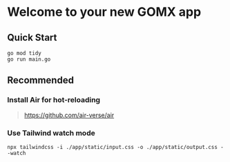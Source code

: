 # Welcome to your new GOMX app

## Quick Start
```shell
go mod tidy
go run main.go
```

## Recommended
### Install Air for hot-reloading
> https://github.com/air-verse/air

### Use Tailwind watch mode
```shell
npx tailwindcss -i ./app/static/input.css -o ./app/static/output.css --watch
```